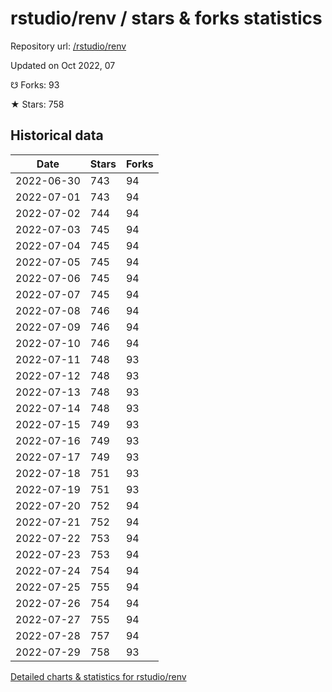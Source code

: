 # rstudio/renv / stars & forks statistics

Repository url: [/rstudio/renv](https://github.com/rstudio/renv)

Updated on Oct 2022, 07

☋ Forks: 93

★ Stars: 758

## Historical data
| Date | Stars | Forks |
|------|-------|-------|
| 2022-06-30 | 743 | 94 | 
| 2022-07-01 | 743 | 94 | 
| 2022-07-02 | 744 | 94 | 
| 2022-07-03 | 745 | 94 | 
| 2022-07-04 | 745 | 94 | 
| 2022-07-05 | 745 | 94 | 
| 2022-07-06 | 745 | 94 | 
| 2022-07-07 | 745 | 94 | 
| 2022-07-08 | 746 | 94 | 
| 2022-07-09 | 746 | 94 | 
| 2022-07-10 | 746 | 94 | 
| 2022-07-11 | 748 | 93 | 
| 2022-07-12 | 748 | 93 | 
| 2022-07-13 | 748 | 93 | 
| 2022-07-14 | 748 | 93 | 
| 2022-07-15 | 749 | 93 | 
| 2022-07-16 | 749 | 93 | 
| 2022-07-17 | 749 | 93 | 
| 2022-07-18 | 751 | 93 | 
| 2022-07-19 | 751 | 93 | 
| 2022-07-20 | 752 | 94 | 
| 2022-07-21 | 752 | 94 | 
| 2022-07-22 | 753 | 94 | 
| 2022-07-23 | 753 | 94 | 
| 2022-07-24 | 754 | 94 | 
| 2022-07-25 | 755 | 94 | 
| 2022-07-26 | 754 | 94 | 
| 2022-07-27 | 755 | 94 | 
| 2022-07-28 | 757 | 94 | 
| 2022-07-29 | 758 | 93 | 


[Detailed charts & statistics for rstudio/renv](https://reviewgithub.com/rep/rstudio/renv)
